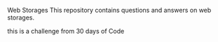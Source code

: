 Web Storages
This repository contains questions and answers on web storages.

this is a challenge from 30 days of Code
